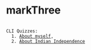 # markThree
<html>
<pre>
<code class="language-bash">
CLI Quizzes:
  1. <a href="https://replit.com/@ChaitanyaVankad/MarkOne?embed=True">About myself</a>,
  2. <a href="https://replit.com/@ChaitanyaVankad/MarkTwo?embed=True">About Indian Independence</a>
</code>
</pre>
</html>
